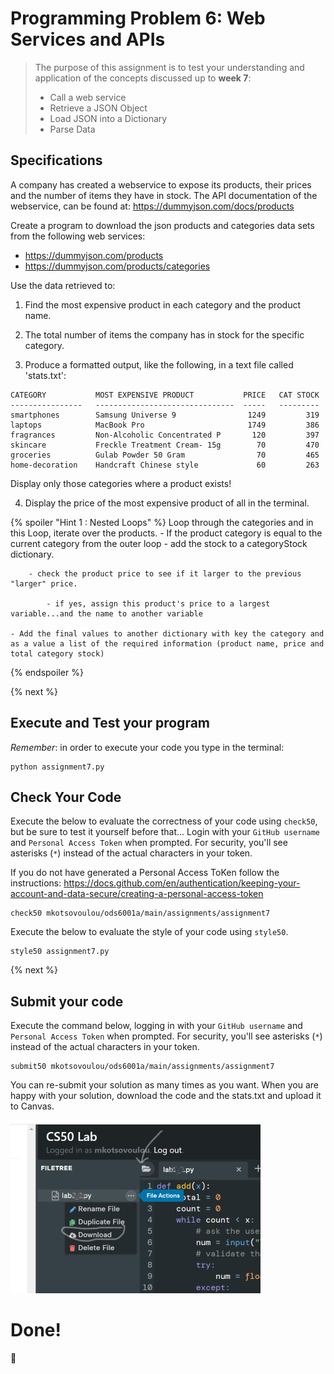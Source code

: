 # Programming Problem 6: Web Services and APIs

> The purpose of this assignment is to test your understanding and application of the concepts discussed up to **week 7**:
>
> - Call a web service
> - Retrieve a JSON Object
> - Load JSON into a Dictionary
> - Parse Data 

## Specifications
A company has created a webservice to expose its products, their prices and the number of items they have in stock. The API documentation of the webservice, can be found at: https://dummyjson.com/docs/products

Create a program to download the json products and categories data sets from the following web services:
- https://dummyjson.com/products
- https://dummyjson.com/products/categories 

Use the data retrieved to:

1. Find the most expensive product in each category and the product name.

2. The total number of items the company has in stock for the specific category.

3. Produce a formatted output, like the following, in a text file called 'stats.txt':
```
CATEGORY           MOST EXPENSIVE PRODUCT           PRICE   CAT STOCK
----------------   -------------------------------  -----   --------- 
smartphones        Samsung Universe 9                1249         319
laptops            MacBook Pro                       1749         386
fragrances         Non-Alcoholic Concentrated P       120         397
skincare           Freckle Treatment Cream- 15g        70         470
groceries          Gulab Powder 50 Gram                70         465
home-decoration    Handcraft Chinese style             60         263
```
Display only those categories where a product exists!

4. Display the price of the most expensive product of all in the terminal.


{% spoiler "Hint 1 : Nested Loops" %}
Loop through the categories and in this Loop, iterate over the products.
    - If the product category is equal to the current category from the outer loop
        - add the stock to a categoryStock dictionary.

        - check the product price to see if it larger to the previous "larger" price.

            - if yes, assign this product's price to a largest variable...and the name to another variable

    - Add the final values to another dictionary with key the category and as a value a list of the required information (product name, price and total category stock)


{% endspoiler %}

{% next %}


## Execute and Test your program 

*Remember*: in order to execute your code you type in the terminal:

```
python assignment7.py

```


## Check Your Code

Execute the below to evaluate the correctness of your code using `check50`, but be sure to test it yourself before that...
Login with your `GitHub username` and `Personal Access Token` when prompted. For security, you'll see asterisks (`*`) instead of the actual characters in your token. 

If you do not have generated a Personal Access ToKen follow the instructions: 
https://docs.github.com/en/authentication/keeping-your-account-and-data-secure/creating-a-personal-access-token

```
check50 mkotsovoulou/ods6001a/main/assignments/assignment7
```

Execute the below to evaluate the style of your code using `style50`.

```
style50 assignment7.py
```

{% next %}

## Submit your code

Execute the command below, logging in with your `GitHub username` and `Personal Access Token` when prompted. For security, you'll see asterisks (`*`) instead of the actual characters in your token. 

```
submit50 mkotsovoulou/ods6001a/main/assignments/assignment7
```

You can re-submit your solution as many times as you want.
When you are happy with your solution, download the code and the stats.txt and upload it to Canvas.

![Image of download](download.png)

# Done!
:tada: